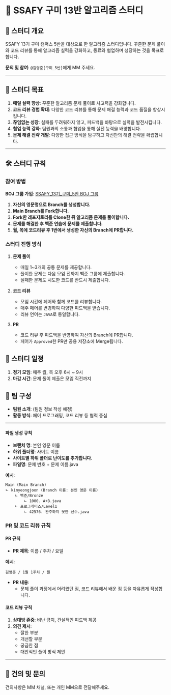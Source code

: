 
# 🚀 SSAFY 구미 13반 알고리즘 스터디

## 🎯 스터디 개요

SSAFY 13기 구미 캠퍼스 5반을 대상으로 한 알고리즘 스터디입니다. 꾸준한 문제 풀이와 코드 리뷰를 통해 알고리즘 실력을 강화하고, 동료와 협업하며 성장하는 것을 목표로 합니다.

**문의 및 참여**: `@김영준[구미_5반]`에게 MM 주세요.

---

## 📌 스터디 목표

1. **매일 실력 향상**: 꾸준한 알고리즘 문제 풀이로 사고력을 강화합니다.
2. **코드 리뷰 경험 확대**: 다양한 코드 리뷰를 통해 문제 해결 능력과 코드 품질을 향상시킵니다.
3. **끊임없는 성장**: 실패를 두려워하지 않고, 피드백을 바탕으로 실력을 발전시킵니다.
4. **협업 능력 강화**: 팀원과의 소통과 협업을 통해 실전 능력을 배양합니다.
5. **문제 해결 전략 개발**: 다양한 접근 방식을 탐구하고 자신만의 해결 전략을 확립합니다.

---

## 🛠️ 스터디 규칙

### 참여 방법

**BOJ 그룹 가입**: [SSAFY_13기_구미_5반 BOJ 그룹]( https://www.acmicpc.net/group/22689 )

1. **자신의 영문명으로 Branch를 생성합니다.**
2. **Main Branch를 Fork합니다.**
3. **Fork한 레포지토리를 Clone한 뒤 알고리즘 문제를 풀이합니다.**
4. **문제를 해결한 후 백준 연습에 문제를 제출합니다.**
5. **월, 목에 코드리뷰 후 1번에서 생성한 자신의 Branch에 PR합니다.**

### 스터디 진행 방식

1. **문제 풀이**
    - 매일 1~3개의 공통 문제를 제공합니다.
    - 풀이한 문제는 다음 모임 전까지 백준 그룹에 제출합니다.
    - 실패한 문제도 시도한 코드를 반드시 제출합니다.

2. **코드 리뷰**
    - 모임 시간에 페어와 함께 코드를 리뷰합니다.
    - 매주 페어를 변경하여 다양한 피드백을 받습니다.
    - 리뷰 언어는 `JAVA`로 통일합니다.

3. **PR**
    - 코드 리뷰 후 피드백을 반영하여 자신의 Branch에 PR합니다.
    - 페어가 `Approved`한 PR만 공용 저장소에 Merge됩니다.

## 📅 스터디 일정

1. **정기 모임**: 매주 월, 목 오후 6시 ~ 9시
2. **마감 시간**: 문제 풀이 제출은 모임 직전까지

## 👥 팀 구성

- **팀원 소개**: (팀원 정보 작성 예정)
- **활동 방식**: 페어 프로그래밍, 코드 리뷰 등 협력 중심

---

#### 파일 생성 규칙

- **브랜치 명**: 본인 영문 이름
- **하위 폴더명**: 사이트 이름
- **사이트별 하위 폴더로 난이도를 추가합니다.**
- **파일명**: 문제 번호 + 문제 이름.java

**예시**:
```
Main (Main Branch)
ㄴ kimyeongjoon (Branch 이름: 본인 영문 이름)
    ㄴ 백준/Bronze
        ㄴ 1000. A+B.java
    ㄴ 프로그래머스/Level1
        ㄴ 42576. 완주하지 못한 선수.java
```

### PR 및 코드 리뷰 규칙

#### PR 규칙

- **PR 제목**: 이름 / 주차 / 요일

**예시**:
```
김영준 / 1월 1주차 / 월
```

- **PR 내용**:
    - 문제 풀이 과정에서 어려웠던 점, 코드 리뷰에서 배운 점 등을 자유롭게 작성합니다.

#### 코드 리뷰 규칙

1. **상대방 존중**: 비난 금지, 건설적인 피드백 제공
2. **의견 제시**:
    - 잘한 부분
    - 개선할 부분
    - 궁금한 점
    - 대안적인 풀이 방식 제안
---

## 💬 건의 및 문의

건의사항은 MM 채널, 또는 개인 MM으로 전달해주세요.
